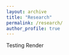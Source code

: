 ```yaml
---
layout: archive
title: "Research"
permalink: /research/
author_profile: true
---
```


Testing Render


